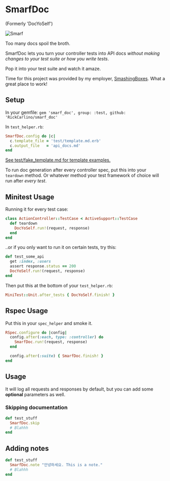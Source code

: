 # SmarfDoc

(Formerly 'DocYoSelf')

![Smarf](http://i.imgur.com/f5mzeRU.png)

Too many docs spoil the broth.

SmarfDoc lets you turn your controller tests into API docs _without making changes to your test suite or how you write tests_.

Pop it into your test suite and watch it amaze.

Time for this project was provided by my employer, [SmashingBoxes](http://smashingboxes.com/). What a great place to work!

## Setup

In your gemfile:
`gem 'smarf_doc', group: :test, github: 'RickCarlino/smarf_doc'`

In  `test_helper.rb`:
```ruby
SmarfDoc.config do |c|
  c.template_file = 'test/template.md.erb'
  c.output_file   = 'api_docs.md'
end
```

[See test/fake_template.md for template examples.](https://github.com/RickCarlino/smarf_doc/blob/master/test/fake_template.md)

To run doc generation after every controller spec, put this into your `teardown` method. Or whatever method your test framework of choice will run after *every test*.

## Minitest Usage

Running it for every test case:

```ruby
class ActionController::TestCase < ActiveSupport::TestCase
  def teardown
    DocYoSelf.run!(request, response)
  end
end
```

..or if you only want to run it on certain tests, try this:

```ruby
def test_some_api
  get :index, :users
  assert response.status == 200
  DocYoSelf.run!(request, response)
end
```

Then put this at the bottom of your `test_helper.rb`:

```ruby
MiniTest::Unit.after_tests { DocYoSelf.finish! }
```

## Rspec Usage

Put this in your `spec_helper` and smoke it.

```ruby
RSpec.configure do |config|
  config.after(:each, type: :controller) do
    SmarfDoc.run!(request, response)
  end

  config.after(:suite) { SmarfDoc.finish! }
end
```


## Usage

It will log all requests and responses by default, but you can add some **optional** parameters as well.

### Skipping documentation

```ruby
def test_stuff
  SmarfDoc.skip
  # Blahhh
end
```

## Adding notes

```ruby
def test_stuff
  SmarfDoc.note "안녕하세요. This is a note."
  # Blahhh
end
```
